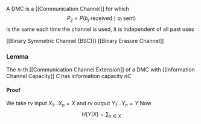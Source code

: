 A DMC is a [[Communication Channel]] for which 
$$
P_{ij}=P(b_{j}\text{ received}\mid a_{i}\text{ sent})
$$
is the same each time the channel is used, it is independent of all past uses

[[Binary Symmetric Channel (BSC)]]
[[Binary Erasure Channel]]

### Lemma
The $n$-th [[Communication Channel Extension]] of a DMC with [[Information Channel Capacity]] $C$ has information capacity $nC$
#### Proof
We take rv input $X_{1}\dots X_{n}=X$ and rv output $Y_{1}\dots Y_{n}=Y$
Now 
$$
H(Y|X)=\sum_{x\in X}
$$